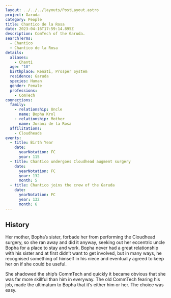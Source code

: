 ```yaml
---
layout: ../../../layouts/PostLayout.astro
project: Garuda
category: People
title: Chantico de la Rosa
date: 2023-04-16T17:59:14.895Z
description: ComTech of the Garuda.
searchTerms:
  - Chantico
  - Chantico de la Rosa
details:
  aliases:
    - Chanti
  age: "18"
  birthplace: Renati, Prosper System
  residence: Garuda
  species: Human
  gender: Female
  professions:
    - ComTech
connections:
  family:
    - relationship: Uncle
      name: Bopha Krol
    - relationship: Mother
      name: Jorani de la Rosa
  affilitations:
    - Cloudheads
events:
  - title: Birth Year
    date:
      yearNotation: FC
      year: 115
  - title: Chantico undergoes Cloudhead augment surgery
    date:
      yearNotation: FC
      year: 132
      month: 5
  - title: Chantico joins the crew of the Garuda
    date:
      yearNotation: FC
      year: 132
      month: 6
---
```

## History

Her mother, Bopha’s sister, forbade her from performing the Cloudhead surgery, so she ran away and did it anyway, seeking out her eccentric uncle Bopha for a place to stay and work. Bopha never had a great relationship with his sister and at first didn’t want to get involved, but in many ways, he recognised something of himself in his niece and eventually agreed to keep her on if she could be useful. 

She shadowed the ship’s CommTech and quickly it became obvious that she was far more skillful than him in everyway. The old CommTech fearing his job, made the ultimatum to Bopha that it’s either him or her. The choice was easy.